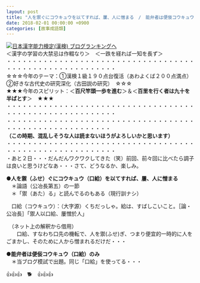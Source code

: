 ```yaml
---
layout: post
title: "人を禦ぐにコウキュウを以てすれば、屢、人に憎まる　/　能弁者は便佞コウキュウのみ　　"
date: 2018-02-01 00:00:00 +0900
categories: [故事成語類]
---
```


[![](/syuusyuu9701/assets/images/人を禦ぐにコウキュウを以てすれば、屢、人に憎まる-能弁者は便佞コウキュウのみ--br_c_3028_1.gif)](http://blog.with2.net/link.php?1659096:3028 "日本漢字能力検定(漢検) ブログランキングへ")[日本漢字能力検定(漢検) ブログランキングへ](http://blog.with2.net/link.php?1659096:3028)  
＜漢字の学習の大禁忌は作輟なり＞　＜一跌を経れば一知を長ず＞  
・・・・・・・・・・・・・・・・・・・・・・・・・・・・・・・・・・・・・・・・・・・・・・・・・・・・・・・・・  
☆☆☆今年のテーマ：①漢検１級１９０点台復活（あわよくば２００点満点）　②好きな古代史の研究深化（古田説の研究）　☆☆☆  
★★★今年のスピリット：＜**百尺竿頭一歩を進む**＞＆＜**百里を行く者は九十を半ばとす**＞　★★★  
・・・・・・・・・・・・・・・・・・・・・・・・・・・・・・・・・・・・・・・・・・・・・・・・・・・・・・・・・  
・・・・・・・・・・・・・・・・・・・・・・・・・・・・・・・・・・・・・・・・・・・・・・・・・・・・・・・・  
**（この時期、混乱しそうな人は読まないほうがよろしいかと思います）**  
・・・・・・・・・・・・・・・・・・・・・・・・・・・・・・・・・・・・・・・・・・・・・・・・・・・・・・・・・  
・あと２日・・・だんだんワクワクしてきた（笑）前回、前々回に比べたら調子は良いと思うけどなあ・・・さて、どうなるか、楽しみ。  
  
  
●**人を禦（ふせ）ぐにコウキュウ（口給）を以てすれば、屢、人に憎まる**  
　＊論語（公冶長第五）の一節  
　＊「禦（あた）る」と読んでるのもある（現行訓ナシ）  
  
　口給（コウキュウ）：（大字源）くちだっしゃ。給は、すばしこいこと。［論・公冶長］「禦人以口給、屢憎於人」  
  
　（ネット上の解釈から借用）  
　　口給、すなわち口先の機転で、人を禦(ふせ)ぎ、つまり便宜的一時的に人をごまかし、そのために人から憎まれるだけだ・・・  
  
●**能弁者は便佞コウキュウ（口給）のみ**　  
　＊当ブログ模試で出題。同じ「口給」を使ってる・・・  
  
👍👍👍　🐕　👍👍👍  